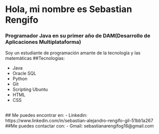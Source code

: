 # Hola, mi nombre es Sebastian Rengifo
### Programador Java en su primer año de DAM(Desarrollo de Aplicaciones Multiplataforma)


Soy un estudiante de programación amante de la tecnología y las matemáticas
##Tecnologías:
- Java
- Oracle SQL
- Python
- Git
- Scripting Ubuntu
- HTML
- CSS
<br/>
## Me puedes encontrar en:
- Linkedin: https://www.linkedin.com/in/sebastian-alejandro-rengifo-gil-51bb1a267
<br/>
##Me puedes contactar con:
- Gmail: sebastianarengifog16@gmail.com


